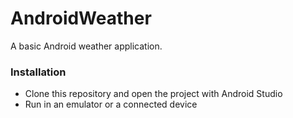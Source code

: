 # AndroidWeather
A basic Android weather application.

### Installation
* Clone this repository and open the project with Android Studio
* Run in an emulator or a connected device
